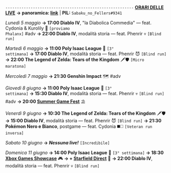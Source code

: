<code>--------------------------------------------------------</code>
<b><u>ORARI DELLE LIVE</u></b>
<b>→ panoramica: <a href="https://trello.com/b/iKwdSGf3/sabaku">link</a></b> | <b>PIL:</b> <code>Sabaku_no_Fellers#9341</code>

<i>Lunedì 5 maggio</i>
<b>→ 17:00 Diablo IV</b>, "la Diabolica Commedia" — feat. Cydonia & Kurolily 📜 <code>[proviamo Phalanx]</code> #adv
<b>→ 22:00 Diablo IV</b>, modalità storia — feat. Phenrir 💀 <code>[Blind run]</code> 

<i>Martedì 6 maggio</i>
<b>→ 11:00 Poly Isaac League</b> 🏉 <code>[3° settimana]</code> 
<b>→ 17:00 Diablo IV</b>, modalità storia — feat. Phenrir 😈 <code>[Blind run]</code> 
<b>→ 22:00 The Legend of Zelda: Tears of the Kingdom</b> 🗡️🛡️ <code>[Micro maratona]</code>

<i>Mercoledì 7 maggio</i>
<b>→ 21:30 Genshin Impact</b> 🗺️ #adv

<i>Giovedì 8 giugno</i>
<b>→ 11:00 Poly Isaac League</b> 🏉 <code>[3° settimana]</code> 
<b>→ 15:30 Diablo IV</b>, modalità storia — feat. Phenrir 💀 <code>[Blind run]</code> #adv
<b>→ 20:00 <u>Summer Game Fest</u></b> ⛱️

<i>Venerdì 9 giugno</i>
<b>→ 10:30 The Legend of Zelda: Tears of the Kingdom</b> 🗡️🛡️
<b>→ 15:00 Diablo IV</b>, modalità storia — feat. Phenrir 😈 <code>[Blind run]</code> 
<b>→ 21:30 Pokémon Nero e Bianco</b>, postgame — feat. Cydonia ◼️◻️ <code>[Veteran run inversa]</code>

<i>Sabato 10 giugno</i>
<b>→ <i>Nessuna live!</i></b> <code>[Incredibile]</code>

<i>Domenica 11 giugno</i>
<b>→ 14:00 Poly Isaac League</b> 🏉 <code>[3° settimana]</code> 
<b>→ 18:30 <u>Xbox Games Showcase</u></b> 🎮 
<b>→ + <u>Starfield Direct</u></b> 🌌
<b>→ 22:00 Diablo IV</b>, modalità storia — feat. Phenrir 💀 <code>[Blind run]</code>
